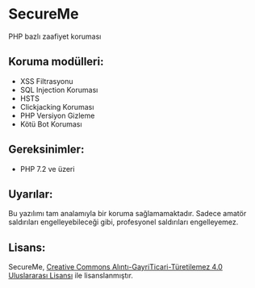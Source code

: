 
# SecureMe
PHP bazlı zaafiyet koruması

## Koruma modülleri:

 - XSS Filtrasyonu
 - SQL Injection Koruması
 - HSTS
 - Clickjacking Koruması
 - PHP Versiyon Gizleme
 - Kötü Bot Koruması

## Gereksinimler:

 - PHP 7.2 ve üzeri

## Uyarılar:

Bu yazılımı tam analamıyla bir koruma sağlamamaktadır. Sadece amatör saldırıları engelleyebileceği gibi, profesyonel saldırıları engelleyemez.

## Lisans:

SecureMe,  [Creative Commons Alıntı-GayriTicari-Türetilemez 4.0 Uluslararası Lisansı](http://creativecommons.org/licenses/by-nc-nd/4.0/)  ile lisanslanmıştır.
